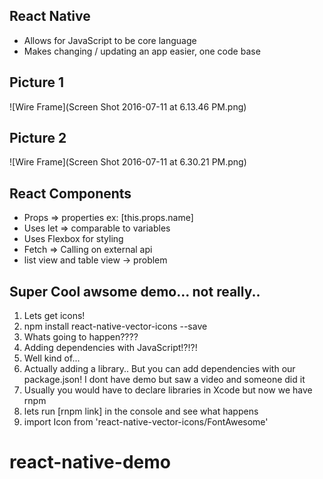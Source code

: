 ## React Native

* Allows for JavaScript to be core language 
* Makes changing / updating an app easier, one code base


## Picture 1

![Wire Frame](Screen Shot 2016-07-11 at 6.13.46 PM.png)

## Picture 2

![Wire Frame](Screen Shot 2016-07-11 at 6.30.21 PM.png)

## React Components
* Props => properties ex: [this.props.name]
* Uses let => comparable to variables
* Uses Flexbox for styling
* Fetch => Calling on external api
* list view and table view -> problem 

## Super Cool awsome demo... not really..

1. Lets get icons!
2. npm install react-native-vector-icons --save
3. Whats going to happen????
4. Adding dependencies with JavaScript!?!?! 
5. Well kind of...
6. Actually adding a library.. But you can add dependencies with our package.json! I dont have demo but saw a video and someone did it
7. Usually you would have to declare libraries in Xcode but now we have rnpm
8. lets run [rnpm link] in the console and see what happens
9. import Icon from 'react-native-vector-icons/FontAwesome' 


# react-native-demo
